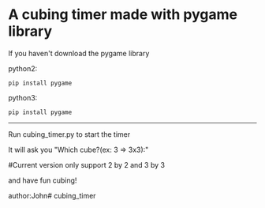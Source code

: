 # A cubing timer made with pygame library


If you haven't download the pygame library


python2:

    pip install pygame

python3:

    pip install pygame

--------------------------------------------------------------------------------

Run cubing_timer.py to start the timer


It will ask you "Which cube?(ex: 3 => 3x3):"

#Current version only support 2 by 2 and 3 by 3

and have fun cubing!

author:John# cubing_timer

